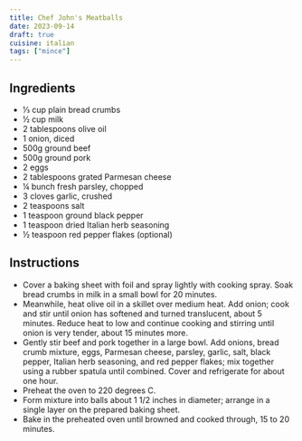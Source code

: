 ```yaml
---
title: Chef John's Meatballs
date: 2023-09-14
draft: true
cuisine: italian
tags: ["mince"]
---
```


## Ingredients
- ⅓ cup plain bread crumbs
- ½ cup milk
- 2 tablespoons olive oil
- 1 onion, diced
- 500g ground beef
- 500g ground pork
- 2 eggs
- 2 tablespoons grated Parmesan cheese
- ¼ bunch fresh parsley, chopped
- 3 cloves garlic, crushed
- 2 teaspoons salt
- 1 teaspoon ground black pepper
- 1 teaspoon dried Italian herb seasoning
- ½ teaspoon red pepper flakes (optional)

## Instructions
- Cover a baking sheet with foil and spray lightly with cooking spray. Soak bread crumbs in milk in a small bowl for 20 minutes.
- Meanwhile, heat olive oil in a skillet over medium heat. Add onion; cook and stir until onion has softened and turned translucent, about 5 minutes. Reduce heat to low and continue cooking and stirring until onion is very tender, about 15 minutes more.
- Gently stir beef and pork together in a large bowl. Add onions, bread crumb mixture, eggs, Parmesan cheese, parsley, garlic, salt, black pepper, Italian herb seasoning, and red pepper flakes; mix together using a rubber spatula until combined. Cover and refrigerate for about one hour.
- Preheat the oven to 220 degrees C.
- Form mixture into balls about 1 1/2 inches in diameter; arrange in a single layer on the prepared baking sheet.
- Bake in the preheated oven until browned and cooked through, 15 to 20 minutes.

